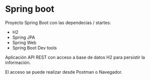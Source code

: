 # Spring boot

Proyecto Spring Boot con las dependecias / startes:

* H2
* Spring JPA
* Spring Web
* Spring Boot Dev tools

Aplicación API REST con acceso a base de datos H2 para persistir la información.

El acceso se puede realizar desde Postman o Navegador.